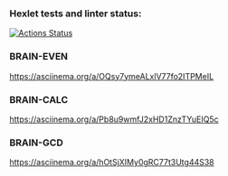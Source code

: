 ### Hexlet tests and linter status:
[![Actions Status](https://github.com/fra1m/backend-project-44/workflows/hexlet-check/badge.svg)](https://github.com/fra1m/backend-project-44/actions)

### BRAIN-EVEN
https://asciinema.org/a/OQsy7ymeALxlV77fo2ITPMeIL

### BRAIN-CALC
https://asciinema.org/a/Pb8u9wmfJ2xHD1ZnzTYuEIQ5c

### BRAIN-GCD
https://asciinema.org/a/hOtSjXIMy0gRC77t3Utg44S38

